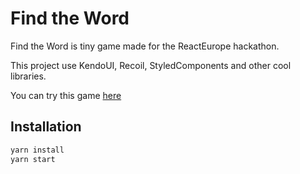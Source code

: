 # Find the Word

Find the Word is tiny game made for the ReactEurope hackathon.

This project use KendoUI, Recoil, StyledComponents and other cool libraries.

You can try this game [here](https://m4gie-hackathon.netlify.app/)

## Installation

```bash
yarn install
yarn start
```
